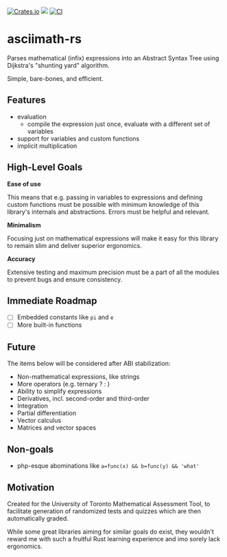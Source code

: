 
[![Crates.io](https://img.shields.io/crates/v/asciimath.svg)](https://crates.io/crates/asciimath)
[![](https://docs.rs/asciimath/badge.svg)](https://docs.rs/asciimath)
[![CI](https://circleci.com/gh/chmln/asciimath-rs.svg?style=svg)](https://circleci.com/gh/chmln/asciimath-rs)


# asciimath-rs

Parses mathematical (infix) expressions into an Abstract Syntax Tree using  Dijkstra's "shunting yard" algorithm. 

Simple, bare-bones, and efficient.

## Features

- evaluation
  - compile the expression just once, evaluate with a different set of variables
- support for variables and custom functions
- implicit multiplication



## High-Level Goals

**Ease of use**

This means that e.g. passing in variables to expressions and defining custom functions must be possible with minimum knowledge of this library's internals and abstractions. Errors must be helpful and relevant.

**Minimalism**

Focusing just on mathematical expressions will make it easy for this library to remain slim and deliver superior ergonomics.

**Accuracy**

Extensive testing and maximum precision must be a part of all the modules to prevent bugs and ensure consistency.

## Immediate Roadmap

- [ ] Embedded constants like `pi` and `e`
- [ ] More built-in functions

## Future

The items below will be considered after ABI stabilization:

- Non-mathematical expressions, like strings
- More operators (e.g. ternary ? : )
- Ability to simplify expressions
- Derivatives, incl. second-order and third-order
- Integration
- Partial differentiation
- Vector calculus
- Matrices and vector spaces

## Non-goals

- php-esque abominations like `a=func(x) && b=func(y) && 'what'`

## Motivation

Created for the University of Toronto Mathematical Assessment Tool, to facilitate generation of randomized tests and quizzes which are then automatically graded. 

While some great libraries aiming for similar goals do exist, they wouldn't reward me with such a fruitful Rust learning experience and imo sorely lack ergonomics. 

